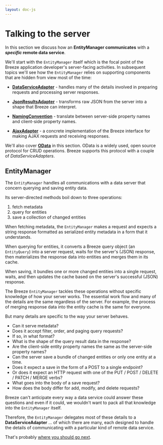 ```yaml
---
layout: doc-js
---
```

# Talking to the server

In this section we discuss how an **EntityManager communicates** with a ***specific* remote data service**.

We'll start with the `EntityManager` itself which is the focal point of the Breeze application developer's server-facing activities. In subsequent topics we'll see how the `EntityManager` relies on supporting components that are hidden from view most of the time:

* [**DataServiceAdapter**](/doc-js/server-dataserviceadapter.html) - handles many of the details involved in preparing requests and processing server responses.

* [**JsonResultsAdapter**](/doc-js/server-jsonresultsadapter.html) - transforms raw JSON from the server into a shape that Breeze can interpret.

* [**NamingConvention**](/doc-js/server-namingconvention.html) - translate between server-side property names and client-side property names.

* [**AjaxAdapter**](/doc-js/ajaxadapter.html) - a concrete implementation of the Breeze interface for making AJAX requests and receiving responses.

We'll also cover [**OData**](/doc-js/server-odata.html) in this section. OData is a widely used, open source protocol for CRUD operations. Breeze supports this protocol with a couple of *DataServiceAdapters*.

## EntityManager

The `EntityManager` handles all communications with a data server that concern querying and saving entity data.

Its server-directed methods boil down to three operations:

1. fetch metadata
2. query for entities
3. save a collection of changed entities

When fetching metadata, the `EntityManager` makes a request and expects a  string response formatted as serialized entity metadata in a form that it understands.

When querying for entities, it converts a Breeze query object (an `EntityQuery`) into a server request, waits for the server's (JSON) response, then materializes the response data into entities and merges them in its cache.

When saving, it bundles one or more changed entities into a single request, waits, and then updates the cache based on the server's successful (JSON) response.

The Breeze `EntityManager` tackles these operations without specific knowledge of how your server works. The essential work flow and many of the details are the same regardless of the server. For example, the process of merging response data into the entity cache is the same for everyone.

But many details are specific to the way your server behaves.

* Can it serve metadata?
* Does it accept filter, order, and paging query requests?
* If so, in what format?
* What is the shape of the query result data in the response?
* Are the client-side entity property names the same as the server-side property names?
* Can the server save a bundle of changed entities or only one entity at a time.
* Does it expect a save in the form of a POST to a single endpoint?
* Or does it expect an HTTP request with one of the PUT / POST / DELETE / PATCH / MERGE verbs?
* What goes into the body of a save request?
* How does the body differ for add, modify, and delete requests?

Breeze can't anticipate every way a data service could answer these questions and even if it could, we wouldn't want to pack all that knowledge into the `EntityManager` itself.

Therefore, the `EntityManager` delegates most of these details to a **DataServiceAdapter** ... of which there are many, each designed to handle the details of communicating with a particular kind of remote data service.

That's probably [where you should go next](/doc-js/server-dataserviceadapter.html).
